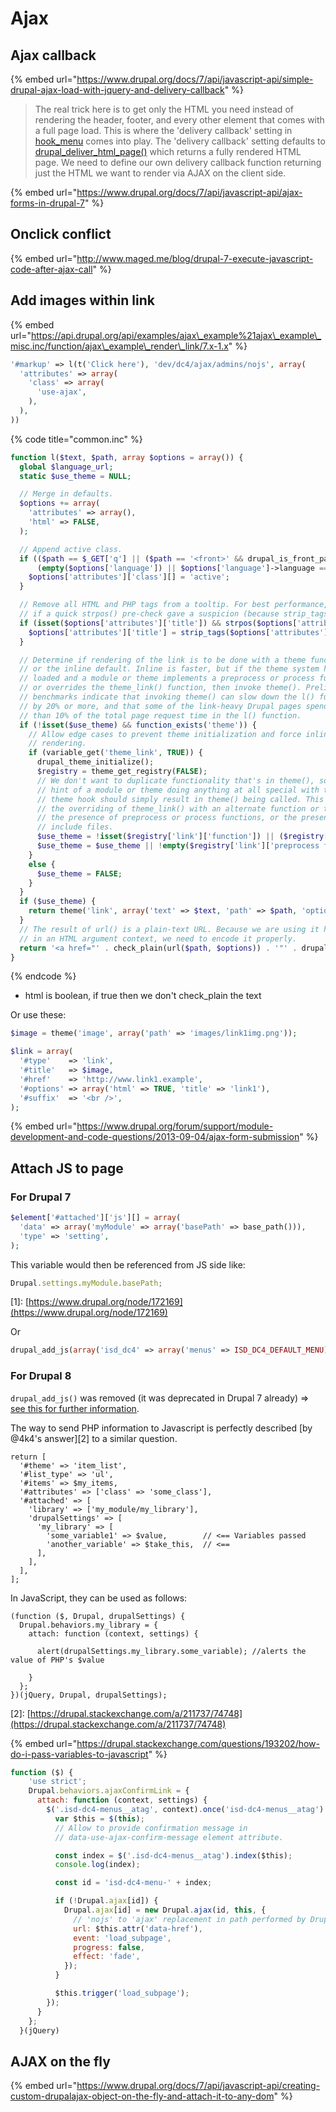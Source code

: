 # Ajax

## Ajax callback

{% embed url="https://www.drupal.org/docs/7/api/javascript-api/simple-drupal-ajax-load-with-jquery-and-delivery-callback" %}

> The real trick here is to get only the HTML you need instead of rendering the header, footer, and every other element that comes with a full page load. This is where the 'delivery callback' setting in [hook\_menu](https://api.drupal.org/api/drupal/modules!system!system.api.php/function/hook_menu/7) comes into play. The 'delivery callback' setting defaults to [drupal\_deliver\_html\_page\(\)](https://api.drupal.org/api/drupal/includes!common.inc/function/drupal_deliver_html_page/7) which returns a fully rendered HTML page. We need to define our own delivery callback function returning just the HTML we want to render via AJAX on the client side.



{% embed url="https://www.drupal.org/docs/7/api/javascript-api/ajax-forms-in-drupal-7" %}

## Onclick conflict

{% embed url="http://www.maged.me/blog/drupal-7-execute-javascript-code-after-ajax-call" %}





## Add images within link

{% embed url="https://api.drupal.org/api/examples/ajax\_example%21ajax\_example\_misc.inc/function/ajax\_example\_render\_link/7.x-1.x" %}

```php
'#markup' => l(t('Click here'), 'dev/dc4/ajax/admins/nojs', array(
  'attributes' => array(
    'class' => array(
      'use-ajax',
    ),
  ),
))
```

{% code title="common.inc" %}
```php
function l($text, $path, array $options = array()) {
  global $language_url;
  static $use_theme = NULL;

  // Merge in defaults.
  $options += array(
    'attributes' => array(),
    'html' => FALSE,
  );

  // Append active class.
  if (($path == $_GET['q'] || ($path == '<front>' && drupal_is_front_page())) &&
      (empty($options['language']) || $options['language']->language == $language_url->language)) {
    $options['attributes']['class'][] = 'active';
  }

  // Remove all HTML and PHP tags from a tooltip. For best performance, we act only
  // if a quick strpos() pre-check gave a suspicion (because strip_tags() is expensive).
  if (isset($options['attributes']['title']) && strpos($options['attributes']['title'], '<') !== FALSE) {
    $options['attributes']['title'] = strip_tags($options['attributes']['title']);
  }

  // Determine if rendering of the link is to be done with a theme function
  // or the inline default. Inline is faster, but if the theme system has been
  // loaded and a module or theme implements a preprocess or process function
  // or overrides the theme_link() function, then invoke theme(). Preliminary
  // benchmarks indicate that invoking theme() can slow down the l() function
  // by 20% or more, and that some of the link-heavy Drupal pages spend more
  // than 10% of the total page request time in the l() function.
  if (!isset($use_theme) && function_exists('theme')) {
    // Allow edge cases to prevent theme initialization and force inline link
    // rendering.
    if (variable_get('theme_link', TRUE)) {
      drupal_theme_initialize();
      $registry = theme_get_registry(FALSE);
      // We don't want to duplicate functionality that's in theme(), so any
      // hint of a module or theme doing anything at all special with the 'link'
      // theme hook should simply result in theme() being called. This includes
      // the overriding of theme_link() with an alternate function or template,
      // the presence of preprocess or process functions, or the presence of
      // include files.
      $use_theme = !isset($registry['link']['function']) || ($registry['link']['function'] != 'theme_link');
      $use_theme = $use_theme || !empty($registry['link']['preprocess functions']) || !empty($registry['link']['process functions']) || !empty($registry['link']['includes']);
    }
    else {
      $use_theme = FALSE;
    }
  }
  if ($use_theme) {
    return theme('link', array('text' => $text, 'path' => $path, 'options' => $options));
  }
  // The result of url() is a plain-text URL. Because we are using it here
  // in an HTML argument context, we need to encode it properly.
  return '<a href="' . check_plain(url($path, $options)) . '"' . drupal_attributes($options['attributes']) . '>' . ($options['html'] ? $text : check_plain($text)) . '</a>';
}
```
{% endcode %}

* html is boolean, if true then we don't check\_plain the text

Or use these:

```php
$image = theme('image', array('path' => 'images/link1img.png'));

$link = array(
  '#type'    => 'link',
  '#title'   => $image,
  '#href'    => 'http://www.link1.example',
  '#options' => array('html' => TRUE, 'title' => 'link1'),
  '#suffix'  => '<br />',
);
```

{% embed url="https://www.drupal.org/forum/support/module-development-and-code-questions/2013-09-04/ajax-form-submission" %}



## Attach JS to page

### For Drupal 7

```php
$element['#attached']['js'][] = array(
  'data' => array('myModule' => array('basePath' => base_path())), 
  'type' => 'setting',
);
```

This variable would then be referenced from JS side like:

```javascript
Drupal.settings.myModule.basePath;
```

\[1\]: [https://www.drupal.org/node/172169](https://www.drupal.org/node/172169)

Or

```php
drupal_add_js(array('isd_dc4' => array('menus' => ISD_DC4_DEFAULT_MENU)), array('type' => 'setting')),
```

### For Drupal 8

`drupal_add_js()` was removed \(it was deprecated in Drupal 7 already\) =&gt; [see this for further information](https://www.drupal.org/node/2169605).

The way to send PHP information to Javascript is perfectly described \[by @4k4's answer\]\[2\] to a similar question.

```text
return [
  '#theme' => 'item_list',
  '#list_type' => 'ul',
  '#items' => $my_items,
  '#attributes' => ['class' => 'some_class'],
  '#attached' => [
    'library' => ['my_module/my_library'],
    'drupalSettings' => [
      'my_library' => [
        'some_variable1' => $value,        // <== Variables passed
        'another_variable' => $take_this,  // <== 
      ],
    ],
  ],
];
```

In JavaScript, they can be used as follows:

```text
(function ($, Drupal, drupalSettings) {
  Drupal.behaviors.my_library = {
    attach: function (context, settings) {

      alert(drupalSettings.my_library.some_variable); //alerts the value of PHP's $value

    }
  };
})(jQuery, Drupal, drupalSettings);
```

\[2\]: [https://drupal.stackexchange.com/a/211737/74748](https://drupal.stackexchange.com/a/211737/74748)

{% embed url="https://drupal.stackexchange.com/questions/193202/how-do-i-pass-variables-to-javascript" %}

```javascript
function ($) {
    'use strict';
    Drupal.behaviors.ajaxConfirmLink = {
      attach: function (context, settings) {
        $('.isd-dc4-menus__atag', context).once('isd-dc4-menus__atag').on('click', function (event) {
          var $this = $(this);
          // Allow to provide confirmation message in
          // data-use-ajax-confirm-message element attribute.

          const index = $('.isd-dc4-menus__atag').index($this);
          console.log(index);

          const id = 'isd-dc4-menu-' + index;

          if (!Drupal.ajax[id]) {
            Drupal.ajax[id] = new Drupal.ajax(id, this, {
              // 'nojs' to 'ajax' replacement in path performed by Drupal.ajax().
              url: $this.attr('data-href'),
              event: 'load_subpage',
              progress: false,
              effect: 'fade',
            });
          }

          $this.trigger('load_subpage');
        });
      }
    };
  }(jQuery)
```



## AJAX on the fly

{% embed url="https://www.drupal.org/docs/7/api/javascript-api/creating-custom-drupalajax-object-on-the-fly-and-attach-it-to-any-dom" %}





